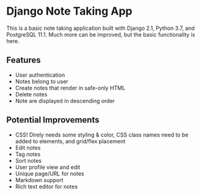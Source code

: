 # Django Note Taking App 

This is a basic note taking application built with Django 2.1, Python 3.7, and PostgreSQL 11.1. Much more can be improved, but the basic functionality is here. 

## Features

- User authentication
- Notes belong to user 
- Create notes that render in safe-only HTML
- Delete notes 
- Note are displayed in descending order


## Potential Improvements
- CSS! Direly needs some styling & color, CSS class names need to be added to elements, and grid/flex placement
- Edit notes
- Tag notes
- Sort notes
- User profile view and edit
- Unique page/URL for notes
- Markdown support
- Rich text editor for notes 
